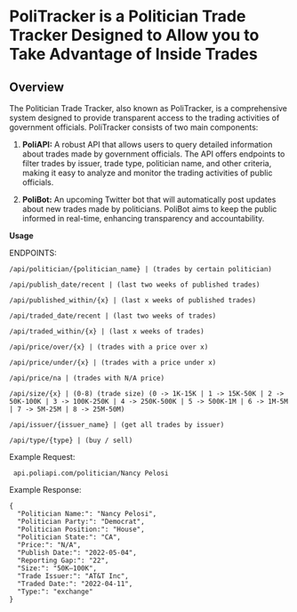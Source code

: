 # PoliTracker is a Politician Trade Tracker Designed to Allow you to Take Advantage of Inside Trades

## Overview


The Politician Trade Tracker, also known as PoliTracker, is a comprehensive system designed to provide transparent access to the trading activities of government officials. PoliTracker consists of two main components:

1. **PoliAPI:** A robust API that allows users to query detailed information about trades made by government officials. The API offers endpoints to filter trades by issuer, trade type, politician name, and other criteria, making it easy to analyze and monitor the trading activities of public officials.

2. **PoliBot:** An upcoming Twitter bot that will automatically post updates about new trades made by politicians. PoliBot aims to keep the public informed in real-time, enhancing transparency and accountability.

**Usage**

  ENDPOINTS:
    
    /api/politician/{politician_name} | (trades by certain politician)
    
    /api/publish_date/recent | (last two weeks of published trades)
    
    /api/published_within/{x} | (last x weeks of published trades)
    
    /api/traded_date/recent | (last two weeks of trades)
    
    /api/traded_within/{x} | (last x weeks of trades)
    
    /api/price/over/{x} | (trades with a price over x)
    
    /api/price/under/{x} | (trades with a price under x)
    
    /api/price/na | (trades with N/A price)
    
    /api/size/{x} | (0-8) (trade size) (0 -> 1K-15K | 1 -> 15K-50K | 2 -> 50K-100K | 3 -> 100K-250K | 4 -> 250K-500K | 5 -> 500K-1M | 6 -> 1M-5M | 7 -> 5M-25M | 8 -> 25M-50M)
    
    /api/issuer/{issuer_name} | (get all trades by issuer)
    
    /api/type/{type} | (buy / sell)

  Example Request:
  
     api.poliapi.com/politician/Nancy Pelosi

  Example Response:
  
    {
      "Politician Name:": "Nancy Pelosi",
      "Politician Party:": "Democrat",
      "Politician Position:": "House",
      "Politician State:": "CA",
      "Price:": "N/A",
      "Publish Date:": "2022-05-04",
      "Reporting Gap:": "22",
      "Size:": "50K–100K",
      "Trade Issuer:": "AT&T Inc",
      "Traded Date:": "2022-04-11",
      "Type:": "exchange"
    }
